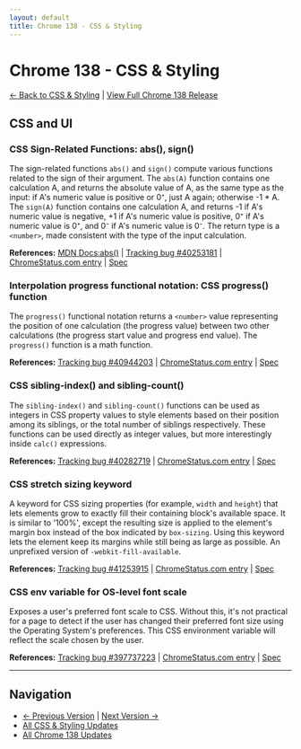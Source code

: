 ```yaml
---
layout: default
title: Chrome 138 - CSS & Styling
---
```


# Chrome 138 - CSS & Styling

[← Back to CSS & Styling](./) | [View Full Chrome 138 Release](/versions/chrome-138/)

## CSS and UI

### CSS Sign-Related Functions: abs(), sign()

The sign-related functions `abs()` and `sign()` compute various functions related to the sign of their argument. The `abs(A)` function contains one calculation A, and returns the absolute value of A, as the same type as the input: if A's numeric value is positive or 0⁺, just A again; otherwise -1 * A. The `sign(A)` function contains one calculation A, and returns -1 if A's numeric value is negative, +1 if A's numeric value is positive, 0⁺ if A's numeric value is 0⁺, and 0⁻ if A's numeric value is 0⁻. The return type is a `<number>`, made consistent with the type of the input calculation.

**References:** [MDN Docs:abs()](https://developer.mozilla.org/docs/Web/CSS/abs) | [Tracking bug #40253181](https://bugs.chromium.org/p/chromium/issues/detail?id=40253181) | [ChromeStatus.com entry](https://chromestatus.com/feature/5196860094464000) | [Spec](https://www.w3.org/TR/css-values-4/#sign-funcs)

### Interpolation progress functional notation: CSS progress() function

The `progress()` functional notation returns a `<number>` value representing the position of one calculation (the progress value) between two other calculations (the progress start value and progress end value). The `progress()` function is a math function.

**References:** [Tracking bug #40944203](https://bugs.chromium.org/p/chromium/issues/detail?id=40944203) | [ChromeStatus.com entry](https://chromestatus.com/feature/5096136905244672) | [Spec](https://www.w3.org/TR/css-values-5/#progress-notation)

### CSS sibling-index() and sibling-count()

The `sibling-index()` and `sibling-count()` functions can be used as integers in CSS property values to style elements based on their position among its siblings, or the total number of siblings respectively. These functions can be used directly as integer values, but more interestingly inside `calc()` expressions.

**References:** [Tracking bug #40282719](https://bugs.chromium.org/p/chromium/issues/detail?id=40282719) | [ChromeStatus.com entry](https://chromestatus.com/feature/5649901281918976) | [Spec](https://www.w3.org/TR/css-values-5/#sibling-functions)

### CSS stretch sizing keyword

A keyword for CSS sizing properties (for example, `width` and `height`) that lets elements grow to exactly fill their containing block's available space. It is similar to '100%', except the resulting size is applied to the element's margin box instead of the box indicated by `box-sizing`. Using this keyword lets the element keep its margins while still being as large as possible. An unprefixed version of `-webkit-fill-available`.

**References:** [Tracking bug #41253915](https://bugs.chromium.org/p/chromium/issues/detail?id=41253915) | [ChromeStatus.com entry](https://chromestatus.com/feature/5102457485459456) | [Spec](https://www.w3.org/TR/css-sizing-4/#valdef-width-stretch)

### CSS env variable for OS-level font scale

Exposes a user's preferred font scale to CSS. Without this, it's not practical for a page to detect if the user has changed their preferred font size using the Operating System's preferences. This CSS environment variable will reflect the scale chosen by the user.

**References:** [Tracking bug #397737223](https://bugs.chromium.org/p/chromium/issues/detail?id=397737223) | [ChromeStatus.com entry](https://chromestatus.com/feature/5106542883938304) | [Spec](https://www.w3.org/TR/css-env-1/#os-font-scale)


---

## Navigation
- [← Previous Version](./chrome-137) | [Next Version →](./chrome-139)
- [All CSS & Styling Updates](./)
- [All Chrome 138 Updates](/versions/chrome-138/)
